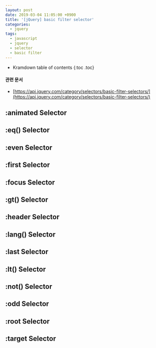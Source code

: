 ```yaml
---
layout: post
date: 2019-03-04 11:05:00 +0900
title: '[jQuery] basic filter selector'
categories:
  - jquery
tags:
  - javascript
  - jquery
  - selector
  - basic filter
---
```


* Kramdown table of contents
{:toc .toc}

#### 관련 문서

- [https://api.jquery.com/category/selectors/basic-filter-selectors/](https://api.jquery.com/category/selectors/basic-filter-selectors/)


## :animated Selector

## :eq() Selector

## :even Selector

## :first Selector

## :focus Selector

## :gt() Selector

## :header Selector

## :lang() Selector

## :last Selector

## :lt() Selector

## :not() Selector

## :odd Selector

## :root Selector

## :target Selector
